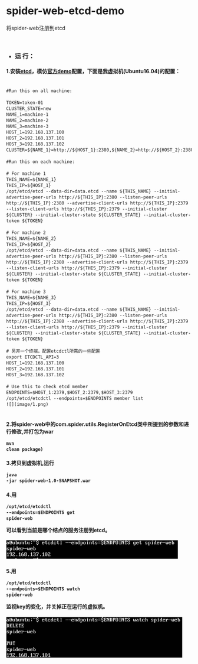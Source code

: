 # spider-web-etcd-demo
将spider-web注册到etcd

<br />

* ### 运  行：
#### 1.安装[etcd](https://github.com/coreos/etcd)，模仿[官方demo](https://github.com/coreos/etcd/blob/master/Documentation/demo.md)配置，下面是我虚拟机(Ubuntu16.04)的配置：
<pre><code>
#Run this on all machine:

TOKEN=token-01
CLUSTER_STATE=new
NAME_1=machine-1
NAME_2=machine-2
NAME_3=machine-3
HOST_1=192.168.137.100
HOST_2=192.168.137.101
HOST_3=192.168.137.102
CLUSTER=${NAME_1}=http://${HOST_1}:2380,${NAME_2}=http://${HOST_2}:2380,${NAME_3}=http://${HOST_3}:2380

#Run this on each machine:

# For machine 1
THIS_NAME=${NAME_1}
THIS_IP=${HOST_1}
/opt/etcd/etcd --data-dir=data.etcd --name ${THIS_NAME} --initial-advertise-peer-urls http://${THIS_IP}:2380 --listen-peer-urls http://${THIS_IP}:2380 --advertise-client-urls http://${THIS_IP}:2379 --listen-client-urls http://${THIS_IP}:2379 --initial-cluster ${CLUSTER} --initial-cluster-state ${CLUSTER_STATE} --initial-cluster-token ${TOKEN}

# For machine 2
THIS_NAME=${NAME_2}
THIS_IP=${HOST_2}
/opt/etcd/etcd --data-dir=data.etcd --name ${THIS_NAME} --initial-advertise-peer-urls http://${THIS_IP}:2380 --listen-peer-urls http://${THIS_IP}:2380 --advertise-client-urls http://${THIS_IP}:2379 --listen-client-urls http://${THIS_IP}:2379 --initial-cluster ${CLUSTER} --initial-cluster-state ${CLUSTER_STATE} --initial-cluster-token ${TOKEN}

# For machine 3
THIS_NAME=${NAME_3}
THIS_IP=${HOST_3}
/opt/etcd/etcd --data-dir=data.etcd --name ${THIS_NAME} --initial-advertise-peer-urls http://${THIS_IP}:2380 --listen-peer-urls http://${THIS_IP}:2380 --advertise-client-urls http://${THIS_IP}:2379 --listen-client-urls http://${THIS_IP}:2379 --initial-cluster ${CLUSTER} --initial-cluster-state ${CLUSTER_STATE} --initial-cluster-token ${TOKEN}

# 另开一个终端，配置etcdctl所需的一些配置
export ETCDCTL_API=3
HOST_1=192.168.137.100
HOST_2=192.168.137.101
HOST_3=192.168.137.102

# Use this to check etcd member
ENDPOINTS=$HOST_1:2379,$HOST_2:2379,$HOST_3:2379
/opt/etcd/etcdctl --endpoints=$ENDPOINTS member list
![](image/1.png)

</code></pre>
#### 2.将spider-web中的com.spider.utils.RegisterOnEtcd类中所提到的参数和进行修改,并打包为war<pre><code>mvn clean package)</code></pre>

#### 3.拷贝到虚拟机,运行<pre><code>java -jar spider-web-1.0-SNAPSHOT.war</code></pre>

#### 4.用<pre><code>/opt/etcd/etcdctl --endpoints=$ENDPOINTS get spider-web</code></pre>可以看到当前是哪个结点的服务注册到etcd。
![](image/2.png)
#### 5.用<pre><code>/opt/etcd/etcdctl --endpoints=$ENDPOINTS watch spider-web</code></pre>监视key的变化，并关掉正在运行的虚拟机。
![](image/3.png)
